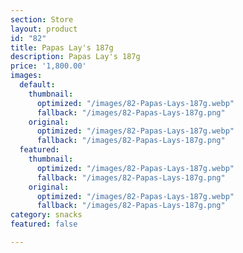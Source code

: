 ```yaml
---
section: Store
layout: product
id: "82"
title: Papas Lay's 187g
description: Papas Lay's 187g
price: '1,800.00'
images:
  default:
    thumbnail:
      optimized: "/images/82-Papas-Lays-187g.webp"
      fallback: "/images/82-Papas-Lays-187g.png"
    original:
      optimized: "/images/82-Papas-Lays-187g.webp"
      fallback: "/images/82-Papas-Lays-187g.png"
  featured:
    thumbnail:
      optimized: "/images/82-Papas-Lays-187g.webp"
      fallback: "/images/82-Papas-Lays-187g.png"
    original:
      optimized: "/images/82-Papas-Lays-187g.webp"
      fallback: "/images/82-Papas-Lays-187g.png"
category: snacks
featured: false

---
```

